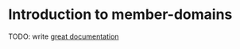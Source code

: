 # Introduction to member-domains

TODO: write [great documentation](http://jacobian.org/writing/what-to-write/)
